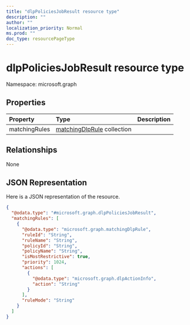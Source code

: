 ```yaml
---
title: "dlpPoliciesJobResult resource type"
description: ""
author: ""
localization_priority: Normal
ms.prod: ""
doc_type: resourcePageType
---
```


# dlpPoliciesJobResult resource type


Namespace: microsoft.graph



## Properties
|Property|Type|Description|
|:---|:---|:---|
|matchingRules|[matchingDlpRule](../resources/matchingdlprule.md) collection||

## Relationships
None

## JSON Representation
Here is a JSON representation of the resource.
<!-- {
  "blockType": "resource",
  "@odata.type": "microsoft.graph.dlpPoliciesJobResult"
}
-->
``` json
{
  "@odata.type": "#microsoft.graph.dlpPoliciesJobResult",
  "matchingRules": [
    {
      "@odata.type": "microsoft.graph.matchingDlpRule",
      "ruleId": "String",
      "ruleName": "String",
      "policyId": "String",
      "policyName": "String",
      "isMostRestrictive": true,
      "priority": 1024,
      "actions": [
        {
          "@odata.type": "microsoft.graph.dlpActionInfo",
          "action": "String"
        }
      ],
      "ruleMode": "String"
    }
  ]
}
```

